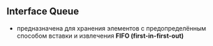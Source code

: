 ## Interface Queue 
- предназначена для хранения элементов с предопределённым способом вставки и извлечения __FIFO (first-in-first-out)__